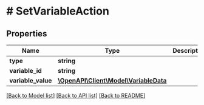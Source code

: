 # # SetVariableAction

## Properties

Name | Type | Description | Notes
------------ | ------------- | ------------- | -------------
**type** | **string** |  |
**variable_id** | **string** |  |
**variable_value** | [**\OpenAPI\Client\Model\VariableData**](VariableData.md) |  | [optional]

[[Back to Model list]](../../README.md#models) [[Back to API list]](../../README.md#endpoints) [[Back to README]](../../README.md)
